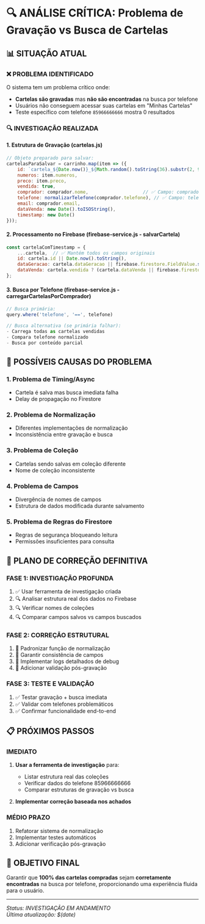 # 🔍 ANÁLISE CRÍTICA: Problema de Gravação vs Busca de Cartelas

## 📊 SITUAÇÃO ATUAL

### ❌ PROBLEMA IDENTIFICADO
O sistema tem um problema crítico onde:
- **Cartelas são gravadas** mas **não são encontradas** na busca por telefone
- Usuários não conseguem acessar suas cartelas em "Minhas Cartelas"
- Teste específico com telefone `85966666666` mostra 0 resultados

### 🔍 INVESTIGAÇÃO REALIZADA

#### 1. Estrutura de Gravação (cartelas.js)
```javascript
// Objeto preparado para salvar:
cartelasParaSalvar = carrinho.map(item => ({
    id: `cartela_${Date.now()}_${Math.random().toString(36).substr(2, 9)}`,
    numeros: item.numeros,
    preco: item.preco,
    vendida: true,
    comprador: comprador.nome,                    // ✅ Campo: comprador
    telefone: normalizarTelefone(comprador.telefone), // ✅ Campo: telefone (normalizado)
    email: comprador.email,
    dataVenda: new Date().toISOString(),
    timestamp: new Date()
}));
```

#### 2. Processamento no Firebase (firebase-service.js - salvarCartela)
```javascript
const cartelaComTimestamp = {
    ...cartela,  // ✅ Mantém todos os campos originais
    id: cartela.id || Date.now().toString(),
    dataGeracao: cartela.dataGeracao || firebase.firestore.FieldValue.serverTimestamp(),
    dataVenda: cartela.vendida ? (cartela.dataVenda || firebase.firestore.FieldValue.serverTimestamp()) : null
};
```

#### 3. Busca por Telefone (firebase-service.js - carregarCartelasPorComprador)
```javascript
// Busca primária:
query.where('telefone', '==', telefone)

// Busca alternativa (se primária falhar):
- Carrega todas as cartelas vendidas
- Compara telefone normalizado
- Busca por conteúdo parcial
```

## 🚨 POSSÍVEIS CAUSAS DO PROBLEMA

### 1. **Problema de Timing/Async**
- Cartela é salva mas busca imediata falha
- Delay de propagação no Firestore

### 2. **Problema de Normalização**
- Diferentes implementações de normalização
- Inconsistência entre gravação e busca

### 3. **Problema de Coleção**
- Cartelas sendo salvas em coleção diferente
- Nome de coleção inconsistente

### 4. **Problema de Campos**
- Divergência de nomes de campos
- Estrutura de dados modificada durante salvamento

### 5. **Problema de Regras do Firestore**
- Regras de segurança bloqueando leitura
- Permissões insuficientes para consulta

## 🔧 PLANO DE CORREÇÃO DEFINITIVA

### FASE 1: INVESTIGAÇÃO PROFUNDA
1. ✅ Usar ferramenta de investigação criada
2. 🔍 Analisar estrutura real dos dados no Firebase
3. 🔍 Verificar nomes de coleções
4. 🔍 Comparar campos salvos vs campos buscados

### FASE 2: CORREÇÃO ESTRUTURAL
1. 🔧 Padronizar função de normalização
2. 🔧 Garantir consistência de campos
3. 🔧 Implementar logs detalhados de debug
4. 🔧 Adicionar validação pós-gravação

### FASE 3: TESTE E VALIDAÇÃO
1. ✅ Testar gravação + busca imediata
2. ✅ Validar com telefones problemáticos
3. ✅ Confirmar funcionalidade end-to-end

## 📋 PRÓXIMOS PASSOS

### IMEDIATO
1. **Usar a ferramenta de investigação** para:
   - Listar estrutura real das coleções
   - Verificar dados do telefone 85966666666
   - Comparar estruturas de gravação vs busca

2. **Implementar correção baseada nos achados**

### MÉDIO PRAZO
1. Refatorar sistema de normalização
2. Implementar testes automáticos
3. Adicionar verificação pós-gravação

## 🎯 OBJETIVO FINAL
Garantir que **100% das cartelas compradas** sejam **corretamente encontradas** na busca por telefone, proporcionando uma experiência fluida para o usuário.

---
*Status: INVESTIGAÇÃO EM ANDAMENTO*  
*Última atualização: $(date)*
